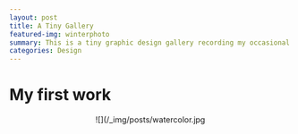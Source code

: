 ```yaml
---
layout: post
title: A Tiny Gallery
featured-img: winterphoto
summary: This is a tiny graphic design gallery recording my occasional inspiration
categories: Design
---
```

# My first work

<div align=center>
  ![](/_img/posts/watercolor.jpg
</div>


